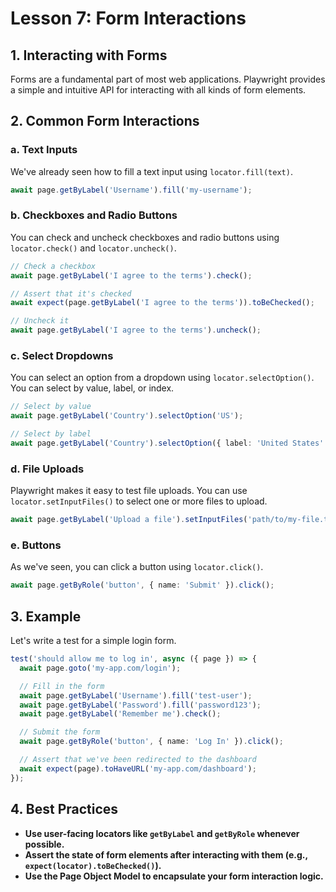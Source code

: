 # Lesson 7: Form Interactions

## 1. Interacting with Forms

Forms are a fundamental part of most web applications. Playwright provides a simple and intuitive API for interacting with all kinds of form elements.

## 2. Common Form Interactions

### a. Text Inputs

We've already seen how to fill a text input using `locator.fill(text)`.

```typescript
await page.getByLabel('Username').fill('my-username');
```

### b. Checkboxes and Radio Buttons

You can check and uncheck checkboxes and radio buttons using `locator.check()` and `locator.uncheck()`.

```typescript
// Check a checkbox
await page.getByLabel('I agree to the terms').check();

// Assert that it's checked
await expect(page.getByLabel('I agree to the terms')).toBeChecked();

// Uncheck it
await page.getByLabel('I agree to the terms').uncheck();
```

### c. Select Dropdowns

You can select an option from a dropdown using `locator.selectOption()`. You can select by value, label, or index.

```typescript
// Select by value
await page.getByLabel('Country').selectOption('US');

// Select by label
await page.getByLabel('Country').selectOption({ label: 'United States' });
```

### d. File Uploads

Playwright makes it easy to test file uploads. You can use `locator.setInputFiles()` to select one or more files to upload.

```typescript
await page.getByLabel('Upload a file').setInputFiles('path/to/my-file.txt');
```

### e. Buttons

As we've seen, you can click a button using `locator.click()`.

```typescript
await page.getByRole('button', { name: 'Submit' }).click();
```

## 3. Example

Let's write a test for a simple login form.

```typescript
test('should allow me to log in', async ({ page }) => {
  await page.goto('my-app.com/login');

  // Fill in the form
  await page.getByLabel('Username').fill('test-user');
  await page.getByLabel('Password').fill('password123');
  await page.getByLabel('Remember me').check();

  // Submit the form
  await page.getByRole('button', { name: 'Log In' }).click();

  // Assert that we've been redirected to the dashboard
  await expect(page).toHaveURL('my-app.com/dashboard');
});
```

## 4. Best Practices

-   **Use user-facing locators like `getByLabel` and `getByRole` whenever possible.**
-   **Assert the state of form elements after interacting with them (e.g., `expect(locator).toBeChecked()`).**
-   **Use the Page Object Model to encapsulate your form interaction logic.**